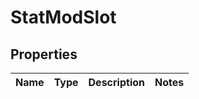 

# StatModSlot


## Properties

| Name | Type | Description | Notes |
|------------ | ------------- | ------------- | -------------|



